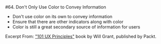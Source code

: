 #64. Don't Only Use Color to Convey Information
-  Don't use color on its own to convey information
-  Ensure that there are other indicators along with color
-  Color is still a great secondary source of information for users

Excerpt From: ["101 UX Principles"](https://www.packtpub.com/web-development/101-ux-principles) book by Will Grant, published by Packt.
